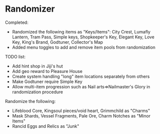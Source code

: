 # Randomizer
Completed:

- Randomized the following items as "Keys/Items": City Crest, Lumafly Lantern, Tram Pass, Simple keys, Shopkeeper's Key, Elegant Key, Love Key, King's Brand, Godtuner, Collector's Map
- Added menu toggles to add and remove item pools from randomization

TODO list:

- Add hint shop in Jiji's hut
- Add geo reward to Pleasure House
- Create system handling "long" item locations separately from others
- Make Godtuner require Simple Key
- Allow multi-item progression such as Nail arts=>Nailmaster's Glory in randomization procedure

Randomize the following:

- Lifeblood Core, Kingsoul pieces/void heart, Grimmchild as "Charms"
- Mask Shards, Vessel Fragments, Pale Ore, Charm Notches as "Minor Items"
- Rancid Eggs and Relics as "Junk"

